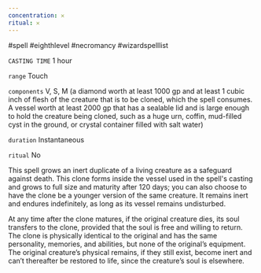 ```yaml
---
concentration: 𐄂
ritual: 𐄂
---
```

#spell #eighthlevel #necromancy #wizardspelllist

`CASTING TIME`
1 hour

`range`
Touch

`components`
V, S, M (a diamond worth at least 1000 gp and at least 1 cubic inch of flesh of the creature that is to be cloned, which the spell consumes. A vessel worth at least 2000 gp that has a sealable lid and is large enough to hold the creature being cloned, such as a huge urn, coffin, mud-filled cyst in the ground, or crystal container filled with salt water)

`duration`
Instantaneous

`ritual`
No

This spell grows an inert duplicate of a living creature as a safeguard against death. This clone forms inside the vessel used in the spell's casting and grows to full size and maturity after 120 days; you can also choose to have the clone be a younger version of the same creature. It remains inert and endures indefinitely, as long as its vessel remains undisturbed.

At any time after the clone matures, if the original creature dies, its soul transfers to the clone, provided that the soul is free and willing to return. The clone is physically identical to the original and has the same personality, memories, and abilities, but none of the original’s equipment. The original creature’s physical remains, if they still exist, become inert and can’t thereafter be restored to life, since the creature’s soul is elsewhere.